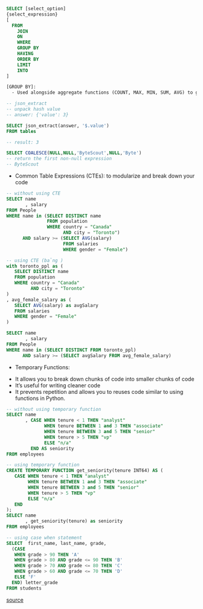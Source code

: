 ```sql
SELECT [select_option]
{select_expression}
[
  FROM
    JOIN
    ON
    WHERE
    GROUP BY
    HAVING
    ORDER BY
    LIMIT
    INTO
]
```

```html
[GROUP BY]:
  - Used alongside aggregate functions (COUNT, MAX, MIN, SUM, AVG) to group the results.
```

```sql
-- json_extract
-- unpack hash value
-- answer: {'value': 3}

SELECT json_extract(answer, '$.value')
FROM tables

-- result: 3
```

```sql
SELECT COALESCE(NULL,NULL,'ByteScout',NULL,'Byte')
-- return the first non-null expression
-- ByteScout
```

- Common Table Expressions (CTEs):  to modularize and break down your code
```sql
-- without using CTE
SELECT name
       , salary
FROM People
WHERE name in (SELECT DISTINCT name
               FROM population
               WHERE country = "Canada"
                     AND city = "Toronto")
      AND salary >= (SELECT AVG(salary)
                     FROM salaries
                     WHERE gender = "Female")

-- using CTE (bảng )
with toronto_ppl as (
   SELECT DISTINCT name
   FROM population
   WHERE country = "Canada"
         AND city = "Toronto"
)
, avg_female_salary as (
   SELECT AVG(salary) as avgSalary
   FROM salaries
   WHERE gender = "Female"
)

SELECT name
       , salary
FROM People
WHERE name in (SELECT DISTINCT FROM toronto_ppl)
      AND salary >= (SELECT avgSalary FROM avg_female_salary)
```

- Temporary Functions:
 + It allows you to break down chunks of code into smaller chunks of code
 + It’s useful for writing cleaner code
 + It prevents repetition and allows you to reuses code similar to using functions in Python.
```sql
-- without using temporary function
SELECT name
       , CASE WHEN tenure < 1 THEN "analyst"
              WHEN tenure BETWEEN 1 and 3 THEN "associate"
              WHEN tenure BETWEEN 3 and 5 THEN "senior"
              WHEN tenure > 5 THEN "vp"
              ELSE "n/a"
         END AS seniority
FROM employees

-- using temporary function
CREATE TEMPORARY FUNCTION get_seniority(tenure INT64) AS (
   CASE WHEN tenure < 1 THEN "analyst"
        WHEN tenure BETWEEN 1 and 3 THEN "associate"
        WHEN tenure BETWEEN 3 and 5 THEN "senior"
        WHEN tenure > 5 THEN "vp"
        ELSE "n/a"
   END
);
SELECT name
       , get_seniority(tenure) as seniority
FROM employees
```

```sql
-- using case when statement
SELECT  first_name, last_name, grade,
  (CASE
   WHEN grade > 90 THEN 'A'
   WHEN grade > 80 AND grade <= 90 THEN 'B'
   WHEN grade > 70 AND grade <= 80 THEN 'C'
   WHEN grade > 60 AND grade <= 70 THEN 'D'
   ELSE 'F'
  END) letter_grade
FROM students
```


[source](https://towardsdatascience.com/sql-practical-details-cheat-sheet-for-data-analysis-f98406a71a09)
